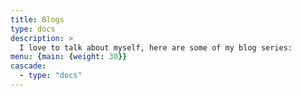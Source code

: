 ```yaml
---
title: Blogs
type: docs
description: >
  I love to talk about myself, here are some of my blog series:
menu: {main: {weight: 30}}
cascade:
  - type: "docs"
---
```



